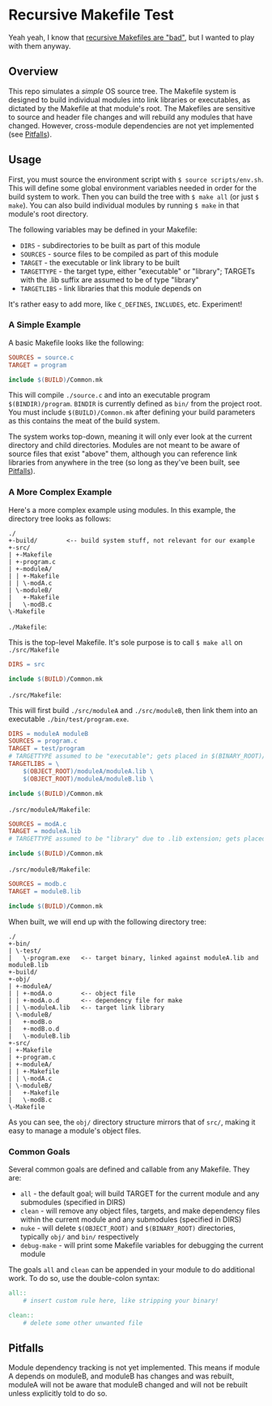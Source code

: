 # Recursive Makefile Test
Yeah yeah, I know that [recursive Makefiles are "bad"](https://web.archive.org/web/20230117102559/https://aegis.sourceforge.net/auug97.pdf), but I wanted to play with them anyway.

## Overview
This repo simulates a _simple_ OS source tree. The Makefile system is designed to build individual modules into link libraries or executables, as dictated by the Makefile at that module's root. The Makefiles are sensitive to source and header file changes and will rebuild any modules that have changed. However, cross-module dependencies are not yet implemented (see [Pitfalls](#pitfalls)).

## Usage
First, you must source the environment script with `$ source scripts/env.sh`. This will define some global environment variables needed in order for the build system to work. Then you can build the tree with `$ make all` (or just `$ make`). You can also build individual modules by running `$ make` in that module's root directory.

The following variables may be defined in your Makefile:
- `DIRS` - subdirectories to be built as part of this module
- `SOURCES` - source files to be compiled as part of this module
- `TARGET` - the executable or link library to be built
- `TARGETTYPE` - the target type, either "executable" or "library"; TARGETs with the .lib suffix are assumed to be of type "library"
- `TARGETLIBS` - link libraries that this module depends on

It's rather easy to add more, like `C_DEFINES`, `INCLUDES`, etc. Experiment!

### A Simple Example
A basic Makefile looks like the following:
```Makefile
SOURCES = source.c
TARGET = program

include $(BUILD)/Common.mk
```

This will compile `./source.c` and into an executable program `$(BINDIR)/program`. `BINDIR` is currently defined as `bin/` from the project root. You must include `$(BUILD)/Common.mk` after defining your build parameters as this contains the meat of the build system.

The system works top-down, meaning it will only ever look at the current directory and child directories. Modules are not meant to be aware of source files that exist "above" them, although you can reference link libraries from anywhere in the tree (so long as they've been built, see [Pitfalls](#pitfalls)).

### A More Complex Example
Here's a more complex example using modules. In this example, the directory tree looks as follows:
```
./
+-build/        <-- build system stuff, not relevant for our example
+-src/
| +-Makefile
| +-program.c
| +-moduleA/
| | +-Makefile
| | \-modA.c
| \-moduleB/
|   +-Makefile
|   \-modB.c
\-Makefile
```

`./Makefile`:

This is the top-level Makefile. It's sole purpose is to call `$ make all` on `./src/Makefile`
```Makefile
DIRS = src

include $(BUILD)/Common.mk
```

`./src/Makefile`:

This will first build `./src/moduleA` and `./src/moduleB`, then link them into an executable `./bin/test/program.exe`.
```Makefile
DIRS = moduleA moduleB
SOURCES = program.c
TARGET = test/program
# TARGETTYPE assumed to be "executable"; gets placed in $(BINARY_ROOT)/$(TARGET)
TARGETLIBS = \
    $(OBJECT_ROOT)/moduleA/moduleA.lib \
    $(OBJECT_ROOT)/moduleA/moduleB.lib \

include $(BUILD)/Common.mk
```

`./src/moduleA/Makefile`:
```Makefile
SOURCES = modA.c
TARGET = moduleA.lib
# TARGETTYPE assumed to be "library" due to .lib extension; gets placed in $(OBJECT_ROOT)/$(TREE)/$(TARGET)

include $(BUILD)/Common.mk
```

`./src/moduleB/Makefile`:
```Makefile
SOURCES = modb.c
TARGET = moduleB.lib

include $(BUILD)/Common.mk
```

When built, we will end up with the following directory tree:
```
./
+-bin/
| \-test/
|   \-program.exe   <-- target binary, linked against moduleA.lib and moduleB.lib
+-build/
+-obj/
| +-moduleA/
| | +-modA.o        <-- object file
| | +-modA.o.d      <-- dependency file for make
| | \-moduleA.lib   <-- target link library
| \-moduleB/
|   +-modB.o
|   +-modB.o.d
|   \-moduleB.lib
+-src/
| +-Makefile
| +-program.c
| +-moduleA/
| | +-Makefile
| | \-modA.c
| \-moduleB/
|   +-Makefile
|   \-modB.c
\-Makefile
```

As you can see, the `obj/` directory structure mirrors that of `src/`, making it easy to manage a module's object files.

### Common Goals
Several common goals are defined and callable from any Makefile. They are:
- `all` - the default goal; will build TARGET for the current module and any submodules (specified in DIRS)
- `clean` - will remove any object files, targets, and make dependency files within the current module and any submodules (specified in DIRS)
- `nuke` - will delete `$(OBJECT_ROOT)` and `$(BINARY_ROOT)` directories, typically `obj/` and `bin/` respectively
- `debug-make` - will print some Makefile variables for debugging the current module

The goals `all` and `clean` can be appended in your module to do additional work. To do so, use the double-colon syntax:

```Makefile
all::
    # insert custom rule here, like stripping your binary!

clean::
    # delete some other unwanted file
```

## Pitfalls
Module dependency tracking is not yet implemented. This means if module A depends on moduleB, and moduleB has changes and was rebuilt, moduleA will not be aware that moduleB changed and will not be rebuilt unless explicitly told to do so.
